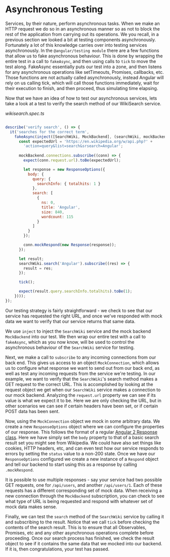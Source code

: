 # Asynchronous Testing

Services, by their nature, perform asynchronous tasks. When we make an HTTP request we do so in an asynchronous manner so as not to block the rest of the application from carrying out its operations. We you recall, in a previous section we looked a bit at testing components asynchronously. Fortunately a lot of this knowledge carries over into testing services asynchronously. In the `@angular/testing module` there are a few functions that allow us to fake asynchronous behaviour. This is done by wrapping the entire test in a call to `fakeAsync`, and then using calls to `tick` to move the test along. FakeAsync essentially puts our test into a zone, and then listens for any asynchronous operations like setTimeouts, Promises, callbacks, etc. Those functions are not actually called asynchronously, instead Angular will rely on us calling tick, which will call those functions immediately, wait for their execution to finish, and then proceed, thus simulating time elapsing.

Now that we have an idea of how to test our asynchronous services, lets take a look at a test to verify the search method of our WikiSearch service.

*wikisearch.spec.ts*

```js

describe('verify search', () => {
  it('searches for the correct term',
    fakeAsync(inject([SearchWiki, MockBackend], (searchWiki, mockBackend) => {
      const expectedUrl = 'https://en.wikipedia.org/w/api.php?' +
        'action=query&list=search&srsearch=Angular';
        
      mockBackend.connections.subscribe((conn) => {
        expect(conn.request.url).toBe(expectedUrl);

        let response = new ResponseOptions({
          body: {
            query: {
              searchInfo: { totalhits: 1 }
            },
            search: [
              {
                ns: 0,
                title: 'Angular',
                size: 840,
                wordcount: 115
              }
            ]
          }
        });

        conn.mockRespond(new Response(response));
      });

      let result;
      searchWiki.search('Angular').subscribe((res) => {
        result = res;
      });

      tick();

      expect(result.query.searchInfo.totalhits).toBe(1);
    })));
});

```

Our testing strategy is fairly straightforward - we check to see that our service has requested the right URL, and once we've responded with mock data we want to verify that our service returns that same data.

We use `inject` to inject the `SearchWiki` service and the mock backend `MockBackend` into our test. We then wrap our entire test with a call to `fakeAsync`, which as you now know, will be used to control the asynchronous behaviour of the `SearchWiki` service for testing.

Next, we make a call to `subscribe` to any incoming connections from our back end. This gives us access to an object `MockConnection`, which allows us to configure what response we want to send out from our back end, as well as test any incoming requests from the service we're testing. In our example, we want to verify that the `SearchWiki`'s search method makes a GET request to the correct URL. This is accomplished by looking at the request object we get when our `SearchWiki` service makes a connection to our mock backend. Analyzing the `request.url` property we can see if its value is what we expect it to be. Here we are only checking the URL, but in other scenarios we can see if certain headers have been set, or if certain POST data has been sent.

Now, using the `MockConnection` object we mock in some arbitrary data. We create a new `ResponseOptions` object where we can configure the properties of our response. This follows the format of a regular [Angular 2 Response class](https://angular.io/docs/js/latest/api/http/Response-class.html). Here we have simply set the `body` property to that of a basic search result set you might see from Wikipedia. We could have also set things like cookies, HTTP headers, etc, and can even test how our service responds to errors by setting the `status` value to a non-200 state. Once we have our `ResponseOptions` configured we create a new instance of a `Respond` object and tell our backend to start using this as a response by calling `.mockRespond`.

It is possible to use multiple responses - say your service had two possible GET requests, one for `/api/users`, and another `/api/users/1`. Each of these requests has a different corresponding set of mock data. When receiving a new connection through the `MockBackend` subscription, you can check to see what type of URL is being requested and respond with whatever set of mock data makes sense.

Finally, we can test the `search` method of the `SearchWiki` service by calling it and subscribing to the result. Notice that we call `tick` before checking the contents of the search result. This is to ensure that all Observables, Promises, etc and any other asynchronous operations complete before proceeding. Once our search process has finished, we check the result object to see if it contains the same data that we mocked into our backend. If it is, then congratulations, your test has passed.
